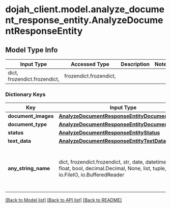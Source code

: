 # dojah_client.model.analyze_document_response_entity.AnalyzeDocumentResponseEntity

## Model Type Info
Input Type | Accessed Type | Description | Notes
------------ | ------------- | ------------- | -------------
dict, frozendict.frozendict,  | frozendict.frozendict,  |  | 

### Dictionary Keys
Key | Input Type | Accessed Type | Description | Notes
------------ | ------------- | ------------- | ------------- | -------------
**document_images** | [**AnalyzeDocumentResponseEntityDocumentImages**](AnalyzeDocumentResponseEntityDocumentImages.md) | [**AnalyzeDocumentResponseEntityDocumentImages**](AnalyzeDocumentResponseEntityDocumentImages.md) |  | [optional] 
**document_type** | [**AnalyzeDocumentResponseEntityDocumentType**](AnalyzeDocumentResponseEntityDocumentType.md) | [**AnalyzeDocumentResponseEntityDocumentType**](AnalyzeDocumentResponseEntityDocumentType.md) |  | [optional] 
**status** | [**AnalyzeDocumentResponseEntityStatus**](AnalyzeDocumentResponseEntityStatus.md) | [**AnalyzeDocumentResponseEntityStatus**](AnalyzeDocumentResponseEntityStatus.md) |  | [optional] 
**text_data** | [**AnalyzeDocumentResponseEntityTextData**](AnalyzeDocumentResponseEntityTextData.md) | [**AnalyzeDocumentResponseEntityTextData**](AnalyzeDocumentResponseEntityTextData.md) |  | [optional] 
**any_string_name** | dict, frozendict.frozendict, str, date, datetime, int, float, bool, decimal.Decimal, None, list, tuple, bytes, io.FileIO, io.BufferedReader | frozendict.frozendict, str, BoolClass, decimal.Decimal, NoneClass, tuple, bytes, FileIO | any string name can be used but the value must be the correct type | [optional]

[[Back to Model list]](../../README.md#documentation-for-models) [[Back to API list]](../../README.md#documentation-for-api-endpoints) [[Back to README]](../../README.md)

